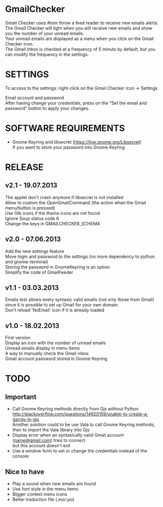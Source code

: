 GmailChecker
============

Gmail Checker uses Atom throw a feed reader to receive new emails alerts.  
The Gmail Checker will light when you will receive new emails and show you the number of your unread emails.  
Your unread emails are displayed as a menu when you click on the Gmail Checker icon.  
The Gmail inbox is checked at a frequency of 5 minuts by default, but you can modify the frequency in the settings.


SETTINGS
============

To access to the settings: right-click on the Gmail Checker icon -> Settings

Email account and password  
After having change your credentials, press on the "Set the email and password" button to apply your changes.


SOFTWARE REQUIREMENTS
============

* Gnome Keyring and libsecret (https://live.gnome.org/Libsecret)  
  If you want to store your password into Gnome Keyring


RELEASE
============

v2.1 - 19.07.2013
------------
The applet don't crash anymore if libsecret is not installed  
Allow to custom the OpenGmailCommand (the action when the Gmail menu/button is pressed)  
Use Gtk icons if the theme icons are not found  
Ignore Soup status code 6  
Change the keys in GMAILCHECKER_SCHEMA


v2.0 - 07.06.2013
------------
Add the new settings feature  
Move login and password to the settings (no more dependency to python and gnome-terminal)  
Storing the password in GnomeKeyring is an option  
Simplify the code of GmailFeeder  


v1.1 - 03.03.2013
------------
Emails test allows every syntaxic valid emails (not only those from Gmail) since it is possible to set up Gmail for your own domain  
Don't reload 'NoEmail' icon if it is already loaded

v1.0 - 18.02.2013
------------
First version  
Display an icon with the number of unread emails  
Unread emails display in menu items  
A way to manually check the Gmail inbox  
Gmail account password stored in Gnome Keyring


TODO
============

Important
------------
* Call Gnome Keyring methods directly from Gjs without Python  
  http://stackoverflow.com/questions/14920159/unable-to-create-a-garray-in-gjs  
  Another solution could to be use Vala to call Gnome Keyring methods, then to import the Vala library into Gjs
* Display error when an syntaxically valid Gmail account (name@gmail.com) tries to connect  
  but this account doesn't exit
* Use a window form to set or change the credentials instead of the console

Nice to have
------------
* Play a sound when new emails are found
* Use font style in the menu items
* Bigger context menu icons
* Better traduction file (*.mo/*.po)
